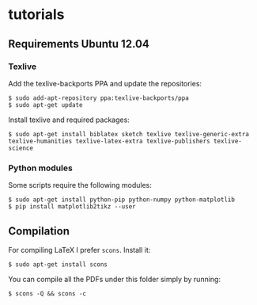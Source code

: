 # tutorials

## Requirements Ubuntu 12.04

### Texlive

Add the texlive-backports PPA and update the repositories:
```
$ sudo add-apt-repository ppa:texlive-backports/ppa
$ sudo apt-get update
``` 
Install texlive and required packages:
```
$ sudo apt-get install biblatex sketch texlive texlive-generic-extra texlive-humanities texlive-latex-extra texlive-publishers texlive-science
``` 

### Python modules
Some scripts require the following modules:
```
$ sudo apt-get install python-pip python-numpy python-matplotlib
$ pip install matplotlib2tikz --user
``` 

## Compilation

For compiling LaTeX I prefer `scons`. Install it:
```
$ sudo apt-get install scons
``` 

You can compile all the PDFs under this folder simply by running:
```
$ scons -Q && scons -c
``` 
